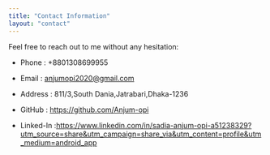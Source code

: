 ```yaml
---
title: "Contact Information"
layout: "contact" 
---
```


Feel free to reach out to me without any hesitation:

- Phone     : +8801308699955
  
- Email     : anjumopi2020@gmail.com

- Address   : 811/3,South Dania,Jatrabari,Dhaka-1236

- GitHub    : https://github.com/Anjum-opi

- Linked-In :https://www.linkedin.com/in/sadia-anjum-opi-a51238329?utm_source=share&utm_campaign=share_via&utm_content=profile&utm_medium=android_app